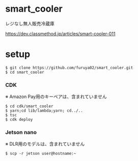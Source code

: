 # smart_cooler
レジなし無人販売冷蔵庫

https://dev.classmethod.jp/articles/smart-cooler-011


# setup
```
$ git clone https://github.com/furuya02/smart_cooler.git
$ cd smart_cooler
```

### CDK
※ Amazon Pay用のキーペアは、含まれていません

```
$ cd cdk/smart_cooler
$ yarn;cd lib/lambda;yarn; cd../..
$ tsc
$ cdk deploy
```

### Jetson nano
※ DLR用のモデルは、含まれていません
```
$ scp -r jetson user@hostname:~
```
